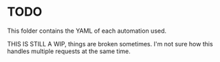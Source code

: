 # TODO

This folder contains the YAML of each automation used.

THIS IS STILL A WIP, things are broken sometimes. I'm not sure how this handles multiple requests at the same time.
